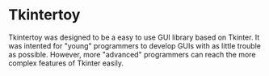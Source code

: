# Tkintertoy

Tkintertoy was designed to be a easy to use GUI library based on Tkinter.
It was intented for "young" programmers to develop GUIs with as little
trouble as possible. However, more "advanced" programmers can reach the
more complex features of Tkinter easily.